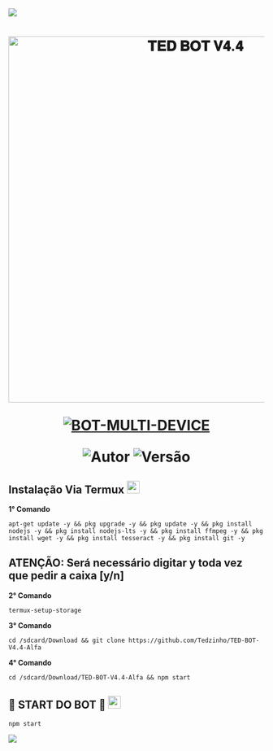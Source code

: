 <img src="https://readme-typing-svg.herokuapp.com/?font=mono&size=30&duration=4000&color=00008b&center=falso&vCenter=falso&lines=🜛+𝐓𝐄𝐃-𝐁𝐎𝐓-𝐕𝟒.𝟒+🜛;۞+𝙊𝙁𝘾+𝙐𝙋𝘿𝘼𝙏𝙀+۞;@𝙏𝙚𝙙𝙯𝙞𝙣𝙝𝙤">      

<h1 align="center">
<p>
<img src= "https://tedzinho.com.br/upload/ckabII.jpg" alt="𝐓𝐄𝐃 𝐁𝐎𝐓 𝐕𝟒.𝟒" width="720">
</p>

<p align="center">
<a href="#"><img title="BOT-MULTI-DEVICE" src="https://img.shields.io/badge/BOT•MULTI•DEVICE-blue?&style=for-the-badge"></a>
</p>

<p align="center">
<img title="Autor" src="https://img.shields.io/badge/Autor-@tedzinho_-orange.svg?style=for-the-badge&logo=github"></a>
<img title="Versão" src="https://img.shields.io/badge/Versão-𝟒.𝟒.0-orange.svg?style=for-the-badge&logo=github"></a>
</p>

## Instalação Via Termux  <img src="https://user-images.githubusercontent.com/108157095/182052725-6568419a-6a9f-490a-85ea-90b94af694fe.png" height="25px">
**1° Comando**
```
apt-get update -y && pkg upgrade -y && pkg update -y && pkg install nodejs -y && pkg install nodejs-lts -y && pkg install ffmpeg -y && pkg install wget -y && pkg install tesseract -y && pkg install git -y
```
**ATENÇÃO:**
Será necessário digitar y toda vez que pedir a caixa [y/n]
---------------------------

**2° Comando**
```
termux-setup-storage
```
**3° Comando**
```
cd /sdcard/Download && git clone https://github.com/Tedzinho/TED-BOT-V4.4-Alfa
```
**4° Comando**
```
cd /sdcard/Download/TED-BOT-V4.4-Alfa && npm start
```

## 💾 START DO BOT 💾 <img src="https://user-images.githubusercontent.com/108157095/182053901-78e4a217-51ba-42a3-8ec5-38ed978ad752.png" height="25px">
```
npm start
```

<img src="https://readme-typing-svg.herokuapp.com/?font=mono&size=30&duration=4000&color=00008b&center=falso&vCenter=falso&lines=╰•★𝐓𝐄𝐃-𝐁𝐎𝐓-𝐕𝟒.𝟒★•╯"> 